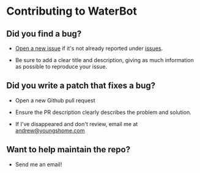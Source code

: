# Contributing to WaterBot

## Did you find a bug?

- [Open a new issue](https://github.com/andyruwruw/stardew-valley-water-bot/issues/new/choose) if it's not already reported under [issues](https://github.com/andyruwruw/stardew-valley-water-bot/issues).

- Be sure to add a clear title and description, giving as much information as possible to reproduce your issue.

## Did you write a patch that fixes a bug?

- Open a new Github pull request

- Ensure the PR description clearly describes the problem and solution.

- If I've disappeared and don't review, email me at [andrew@youngshome.com](andrew@youngshome.com)

## Want to help maintain the repo?

- Send me an email!
